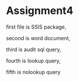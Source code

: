 # Assignment4
first file is SSIS package,

second is word document,

third is audit sql query,

fourth is lookup query,

fifth is nolookup query
